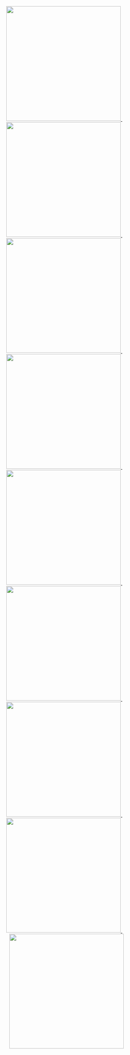 <p align="center">
  <a href="https://soup-o-stat.itch.io/last-object-she-touched" target="_blank">
    <img src="https://github.com/Soup-o-Stat/Soup-o-Stat/blob/main/projects/lost.png" width="300" alt="">
  </a>
  &nbsp;&nbsp;&nbsp;
  <a href="https://soup-o-stat.itch.io/yadb" target="_blank">
    <img src="https://github.com/Soup-o-Stat/Soup-o-Stat/blob/main/projects/yadb.png" width="300" alt="">
  </a>
  &nbsp;&nbsp;&nbsp;
  <a href="https://vkplay.ru/play/game/economic-biathlon/" target="_blank">
    <img src="https://github.com/Soup-o-Stat/Soup-o-Stat/blob/main/projects/add_more.png" width="300" alt="">
  </a>
  &nbsp;&nbsp;&nbsp;
  <a href="https://soup-o-stat.itch.io/add-more" target="_blank">
    <img src="https://github.com/Soup-o-Stat/Soup-o-Stat/blob/main/projects/add_more.png" width="300" alt="">
  </a>
  &nbsp;&nbsp;&nbsp;
  <a href="https://soup-o-stat.itch.io/burger-maker" target="_blank">
    <img src="https://github.com/Soup-o-Stat/Soup-o-Stat/blob/main/projects/mpn_gui.png" width="300" alt="">
  </a>
  &nbsp;&nbsp;&nbsp;
  <a href="https://soup-o-stat.itch.io/mpn-gui-workshop-uploader" target="_blank">
    <img src="https://github.com/Soup-o-Stat/Soup-o-Stat/blob/main/projects/mpn_gui.png" width="300" alt="">
  </a>
  &nbsp;&nbsp;&nbsp;
  <a href="https://soup-o-stat.itch.io/screen-duck" target="_blank">
    <img src="https://github.com/Soup-o-Stat/Soup-o-Stat/blob/main/projects/screen_duck.png" width="300" alt="">
  </a>
  &nbsp;&nbsp;&nbsp;
  <a href="https://rekuiemuu.itch.io/symphony-of-destruction" target="_blank">
    <img src="https://github.com/Soup-o-Stat/Soup-o-Stat/blob/main/projects/mmi.png" width="300" alt="">
  </a>
  &nbsp;&nbsp;&nbsp;
  <a href="https://soup-o-stat.itch.io/mondealy-mod-installer" target="_blank">
    <img src="https://github.com/Soup-o-Stat/Soup-o-Stat/blob/main/projects/mmi.png" width="300" alt="">
  </a>
</p>
